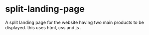 # split-landing-page
A split landing page for the website having  two main products to be displayed. this uses html, css and js .
